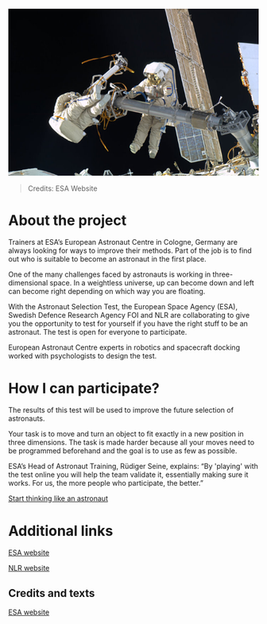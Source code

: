 ![Spacemen](./images/Spacemen.jpg)
> Credits: ESA Website

# About the project

Trainers at ESA’s European Astronaut Centre in Cologne, Germany are always looking for ways to improve their methods. Part of the job is to find out who is suitable to become an astronaut in the first place.

One of the many challenges faced by astronauts is working in three-dimensional space. In a weightless universe, up can become down and left can become right depending on which way you are floating.

With the Astronaut Selection Test, the European Space Agency (ESA), Swedish Defence Research Agency FOI and NLR are collaborating to give you the opportunity to test for yourself if you have the right stuff to be an astronaut. The test is open for everyone to participate.

European Astronaut Centre experts in robotics and spacecraft docking worked with psychologists to design the test.

# How I can participate?

The results of this test will be used to improve the future selection of astronauts.

Your task is to move and turn an object to fit exactly in a new position in three dimensions. The task is made harder because all your moves need to be programmed beforehand and the goal is to use as few as possible.

ESA’s Head of Astronaut Training, Rüdiger Seine, explains: “By 'playing' with the test online you will help the team validate it, essentially making sure it works. For us, the more people who participate, the better.”

[Start thinking like an astronaut](http://www.nlr.org/the-astronaut-selection-test/)

# Additional links

[ESA website](http://www.esa.int/ESA)

[NLR website](http://www.nlr.org/)

## Credits and texts

[ESA website](http://trillianverse.org/) 
